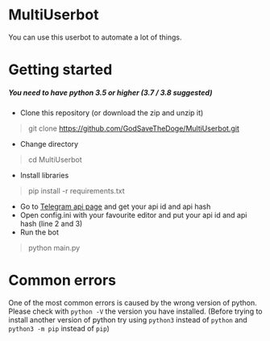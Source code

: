 # MultiUserbot
You can use this userbot to automate a lot of things.

# Getting started
##### You need to have python 3.5 or higher (3.7 / 3.8 suggested)

- Clone this repository (or download the zip and unzip it)
> git clone https://github.com/GodSaveTheDoge/MultiUserbot.git
- Change directory
> cd MultiUserbot
- Install libraries
> pip install -r requirements.txt
- Go to [Telegram api page](my.telegram.org/apps) and get your api id and api hash
- Open config.ini with your favourite editor and put your api id and api hash (line 2 and 3)
- Run the bot
> python main.py 


# Common errors
One of the most common errors is caused by the wrong version of python. Please check with `python -V` the version you have installed.
(Before trying to install another version of python try using `python3` instead of `python` and `python3 -m pip` instead of `pip`)




